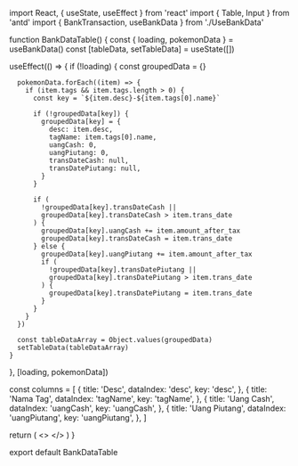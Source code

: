 import React, { useState, useEffect } from 'react'
import { Table, Input } from 'antd'
import { BankTransaction, useBankData } from './UseBankData'

function BankDataTable() {
  const { loading, pokemonData } = useBankData()
  const [tableData, setTableData] = useState([])

  useEffect(() => {
    if (!loading) {
      const groupedData = {}

      pokemonData.forEach((item) => {
        if (item.tags && item.tags.length > 0) {
          const key = `${item.desc}-${item.tags[0].name}`

          if (!groupedData[key]) {
            groupedData[key] = {
              desc: item.desc,
              tagName: item.tags[0].name,
              uangCash: 0,
              uangPiutang: 0,
              transDateCash: null,
              transDatePiutang: null,
            }
          }

          if (
            !groupedData[key].transDateCash ||
            groupedData[key].transDateCash > item.trans_date
          ) {
            groupedData[key].uangCash += item.amount_after_tax
            groupedData[key].transDateCash = item.trans_date
          } else {
            groupedData[key].uangPiutang += item.amount_after_tax
            if (
              !groupedData[key].transDatePiutang ||
              groupedData[key].transDatePiutang > item.trans_date
            ) {
              groupedData[key].transDatePiutang = item.trans_date
            }
          }
        }
      })

      const tableDataArray = Object.values(groupedData)
      setTableData(tableDataArray)
    }
  }, [loading, pokemonData])

  const columns = [
    {
      title: 'Desc',
      dataIndex: 'desc',
      key: 'desc',
    },
    {
      title: 'Nama Tag',
      dataIndex: 'tagName',
      key: 'tagName',
    },
    {
      title: 'Uang Cash',
      dataIndex: 'uangCash',
      key: 'uangCash',
    },
    {
      title: 'Uang Piutang',
      dataIndex: 'uangPiutang',
      key: 'uangPiutang',
    },
  ]

  return (
    <>
      <Table columns={columns} dataSource={tableData} loading={loading} />
    </>
  )
}

export default BankDataTable
